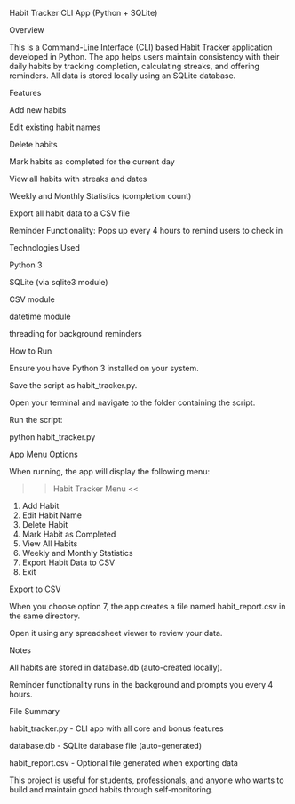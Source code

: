 Habit Tracker CLI App (Python + SQLite)

Overview

This is a Command-Line Interface (CLI) based Habit Tracker application developed in Python. The app helps users maintain consistency with their daily habits by tracking completion, calculating streaks, and offering reminders. All data is stored locally using an SQLite database.

Features

Add new habits

Edit existing habit names

Delete habits

Mark habits as completed for the current day

View all habits with streaks and dates

Weekly and Monthly Statistics (completion count)

Export all habit data to a CSV file

Reminder Functionality: Pops up every 4 hours to remind users to check in

Technologies Used

Python 3

SQLite (via sqlite3 module)

CSV module

datetime module

threading for background reminders

How to Run

Ensure you have Python 3 installed on your system.

Save the script as habit_tracker.py.

Open your terminal and navigate to the folder containing the script.

Run the script:

python habit_tracker.py

App Menu Options

When running, the app will display the following menu:

 >> Habit Tracker Menu <<
1. Add Habit
2. Edit Habit Name
3. Delete Habit
4. Mark Habit as Completed
5. View All Habits
6. Weekly and Monthly Statistics
7. Export Habit Data to CSV
8. Exit

Export to CSV

When you choose option 7, the app creates a file named habit_report.csv in the same directory.

Open it using any spreadsheet viewer to review your data.

Notes

All habits are stored in database.db (auto-created locally).

Reminder functionality runs in the background and prompts you every 4 hours.

File Summary

habit_tracker.py - CLI app with all core and bonus features

database.db - SQLite database file (auto-generated)

habit_report.csv - Optional file generated when exporting data

This project is useful for students, professionals, and anyone who wants to build and maintain good habits through self-monitoring.
